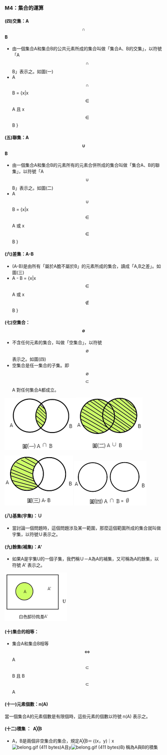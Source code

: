 ### M4：集合的運算

#### \(四\)交集：A $$\cap$$ B

* 由一個集合A和集合B的公共元素所成的集合叫做「集合A、B的交集」，以符號「A $$\cap$$ B」表示之。如圖\(一\)
* A $$\cap$$ B = {x\|x $$\in $$ A 且 x $$\in $$ B }

#### \(五\)聯集：A $$\cup$$ B

* 由一個集合A和集合B的元素所有的元素合併所成的集合叫做「集合A、B的聯集」，以符號「A $$\cup$$ B」表示之。如圖\(二\)
* A $$\cup$$ B = {x\|x $$\in $$ A 或 x $$\in $$ B }

#### \(六\)差集：A-B

* \(A-B\)是由所有「屬於A膽不屬於B」的元素所成的集合，讀成「A,B之差」。如圖\(三\)
* A - B = {x\|x $$\in $$ A 或 x $$\notin $$ B }

#### \(七\)空集合：$$\emptyset $$

* 不含任何元素的集合，叫做「空集合」，以符號 $$\emptyset $$ 表示之。如圖\(四\)
* 空集合是任一集合的子集。即  $$\emptyset $$  $$\subset$$ A 對任何集合A都成立。

![](/assets/intersection2.png)![](/assets/union2.png)

![](/assets/a-b2.png)               ![](/assets/empty2.png)

#### \(八\)基集\(宇集\)：Ｕ

* 當討論一個問題時，這個問題涉及某一範圍，那麼這個範圍所成的集合就叫做宇集，以符號Ｕ表示之。

#### \(九\)餘集\(補集\)：A'

* 如果A是宇集U的一個子集，我們稱Ｕ－A為A的補集，又可稱為A的餘集，以符號 A' 表示之。   

![](/assets/A1.png)

#### \(十\)集合的相等：

* 集合A和集合B相等 $$\iff $$A $$\subset$$  B  且  B $$\subset$$  A  

#### \(十一\)元素個數：n\(A\)

當一個集合A的元素個數是有限個時，這些元素的個數以符號  n\(A\) 表示之。

#### \(十二\)積集 ：  A╳B  

* A，B是兩個非空集合的集合，規定A╳B＝｛\(x，y\)｜x![](https://market.cloud.edu.tw/content/senior/math/tn_t2/math_net/NUBCC/Course/chp1-1/belong.gif "belong.gif \(411 bytes\)")A且y![](https://market.cloud.edu.tw/content/senior/math/tn_t2/math_net/NUBCC/Course/chp1-1/belong.gif "belong.gif \(411 bytes\)")B｝稱為A與B的積集



